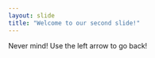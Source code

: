 ```yaml
---
layout: slide
title: "Welcome to our second slide!"
---
```

Never mind!
Use the left arrow to go back!
